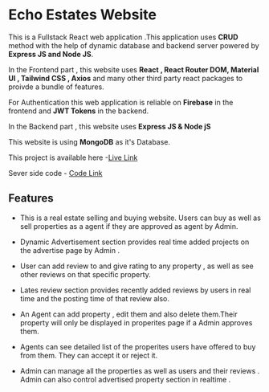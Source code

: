 # Echo Estates Website

This is a Fullstack React web application .This application uses **CRUD** method with the help of dynamic database and backend server powered by **Express JS and Node JS**.

In the Frontend part , this website uses **React , React Router DOM, Material UI , Tailwind CSS , Axios** and many other third party react packages to proivde a bundle of features.

For Authentication this web application is reliable on **Firebase** in the frontend and **JWT Tokens** in the backend.

In the Backend part , this website uses **Express JS & Node jS**

This website is using **MongoDB** as it's Database.

This project is available here -[Live Link](https://echo-estates.web.app/)

Sever side code - [Code Link](https://github.com/mashfikur/Echo-Estates-Server)

## Features

- This is a real estate selling and buying website. Users can buy as well as sell properties as a agent if they are approved as agent by Admin.

- Dynamic Advertisement section provides real time added projects on the advertise page by Admin .

- User can add review to and give rating to any property , as well as see other reviews on that specific property.

- Lates review section provides recently added reviews by users in real time and the posting time of that review also.

- An Agent can add property , edit them and also delete them.Their property will only be displayed in properites page if a Admin approves them.

- Agents can see detailed list of the properites users have offered to buy from them. They can accept it or reject it.

- Admin can manage all the properties as well as users and their reviews . Admin can also control advertised property section in realtime .
